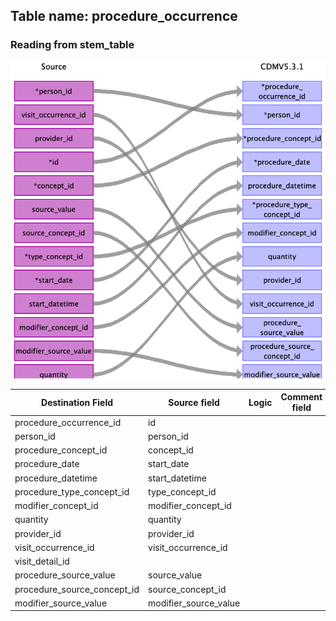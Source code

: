 ## Table name: procedure_occurrence

### Reading from stem_table

![](md_files/image6.png)

| Destination Field | Source field | Logic | Comment field |
| --- | --- | --- | --- |
| procedure_occurrence_id | id |  |  |
| person_id | person_id |  |  |
| procedure_concept_id | concept_id |  |  |
| procedure_date | start_date |  |  |
| procedure_datetime | start_datetime |  |  |
| procedure_type_concept_id | type_concept_id |  |  |
| modifier_concept_id | modifier_concept_id |  |  |
| quantity | quantity |  |  |
| provider_id | provider_id |  |  |
| visit_occurrence_id | visit_occurrence_id |  |  |
| visit_detail_id |  |  |  |
| procedure_source_value | source_value |  |  |
| procedure_source_concept_id | source_concept_id |  |  |
| modifier_source_value | modifier_source_value |  |  |


